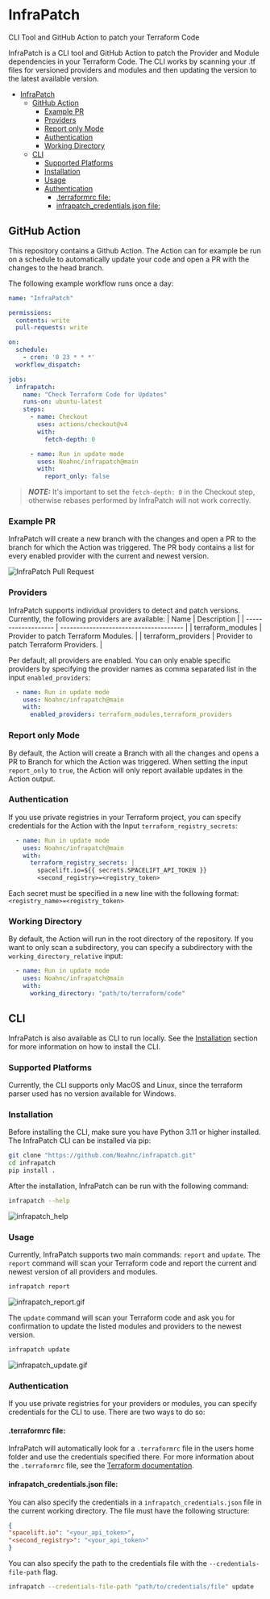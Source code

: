 # InfraPatch
CLI Tool and GitHub Action to patch your Terraform Code

InfraPatch is a CLI tool and GitHub Action to patch the Provider and Module dependencies in your Terraform Code.
The CLI works by scanning your .tf files for versioned providers and modules and then updating the version to the latest available version.

- [InfraPatch](#infrapatch)
  - [GitHub Action](#github-action)
    - [Example PR](#example-pr)
    - [Providers](#providers)
    - [Report only Mode](#report-only-mode)
    - [Authentication](#authentication)
    - [Working Directory](#working-directory)
  - [CLI](#cli)
    - [Supported Platforms](#supported-platforms)
    - [Installation](#installation)
    - [Usage](#usage)
    - [Authentication](#authentication-1)
      - [.terraformrc file:](#terraformrc-file)
      - [infrapatch\_credentials.json file:](#infrapatch_credentialsjson-file)


## GitHub Action

This repository contains a Github Action.
The Action can for example be run on a schedule to automatically update your code and open a PR with the changes to the head branch.

The following example workflow runs once a day:
    
```yaml
name: "InfraPatch"

permissions:
  contents: write
  pull-requests: write

on:
  schedule:
    - cron: '0 23 * * *'
  workflow_dispatch:

jobs:
  infrapatch:
    name: "Check Terraform Code for Updates"
    runs-on: ubuntu-latest
    steps:
      - name: Checkout
        uses: actions/checkout@v4
        with:
          fetch-depth: 0

      - name: Run in update mode
        uses: Noahnc/infrapatch@main
        with:
          report_only: false

```

> **_NOTE:_**  It's important to set the `fetch-depth: 0` in the Checkout step, otherwise rebases performed by InfraPatch will not work correctly.

### Example PR

InfraPatch will create a new branch with the changes and open a PR to the branch for which the Action was triggered.
The PR body contains a list for every enabled provider with the current and newest version.

![InfraPatch Pull Request](asset/infrapatch_pr.png)

### Providers

InfraPatch supports individual providers to detect and patch versions. Currently, the following providers are available:
| Name                | Description                            |
| ------------------- | -------------------------------------- |
| terraform_modules   | Provider to patch Terraform Modules.   |
| terraform_providers | Provider to patch Terraform Providers. |

Per default, all providers are enabled. You can only enable specific providers by specifying the provider names as comma separated list in the input `enabled_providers`:
  
  ```yaml
    - name: Run in update mode
      uses: Noahnc/infrapatch@main
      with:
        enabled_providers: terraform_modules,terraform_providers
  ```

### Report only Mode

By default, the Action will create a Branch with all the changes and opens a PR to Branch for which the Action was triggered.
When setting the input `report_only` to `true`, the Action will only report available updates in the Action output.

### Authentication

If you use private registries in your Terraform project, you can specify credentials for the Action with the Input `terraform_registry_secrets`:

```yaml
  - name: Run in update mode
    uses: Noahnc/infrapatch@main
    with:
      terraform_registry_secrets: |
        spacelift.io=${{ secrets.SPACELIFT_API_TOKEN }}
        <second_registry>=<registry_token>
```

Each secret must be specified in a new line with the following format: `<registry_name>=<registry_token>`

### Working Directory

By default, the Action will run in the root directory of the repository. If you want to only scan a subdirectory, you can specify a subdirectory with the `working_directory_relative` input:

```yaml
  - name: Run in update mode
    uses: Noahnc/infrapatch@main
    with:
      working_directory: "path/to/terraform/code"
```


## CLI
InfraPatch is also available as CLI to run locally. See the [Installation](#installation) section for more information on how to install the CLI.

### Supported Platforms

Currently, the CLI supports only MacOS and Linux, since the terraform parser used has no version available for Windows.

### Installation

Before installing the CLI, make sure you have Python 3.11 or higher installed.
The InfraPatch CLI can be installed via pip:

```bash
git clone "https://github.com/Noahnc/infrapatch.git"
cd infrapatch
pip install .
```

After the installation, InfraPatch can be run with the following command:

```bash
infrapatch --help
```
![infrapatch_help](asset/infrapatch_help.png)

### Usage

Currently, InfraPatch supports two main commands: `report` and `update`.
The `report` command will scan your Terraform code and report the current and newest version of all providers and modules.

```bash
infrapatch report
```
![infrapatch_report.gif](asset%2Finfrapatch_report.gif)

The `update` command will scan your Terraform code and ask you for confirmation to update the listed modules and providers to the newest version.

```bash
infrapatch update
```
![infrapatch_update.gif](asset%2Finfrapatch_update.gif)

### Authentication

If you use private registries for your providers or modules, you can specify credentials for the CLI to use.
There are two ways to do so:

#### .terraformrc file:
InfraPatch will automatically look for a `.terraformrc` file in the users home folder and use the credentials specified there.
For more information about the `.terraformrc` file, see the [Terraform documentation](https://www.terraform.io/docs/commands/cli-config.html#credentials-1).

#### infrapatch_credentials.json file:

You can also specify the credentials in a `infrapatch_credentials.json` file in the current working directory.
The file must have the following structure:
```json
{
"spacelift.io": "<your_api_token>",
"<second_registry>": "<your_api_token>"
}
```

You can also specify the path to the credentials file with the `--credentials-file-path` flag.

```bash
infrapatch --credentials-file-path "path/to/credentials/file" update
```

